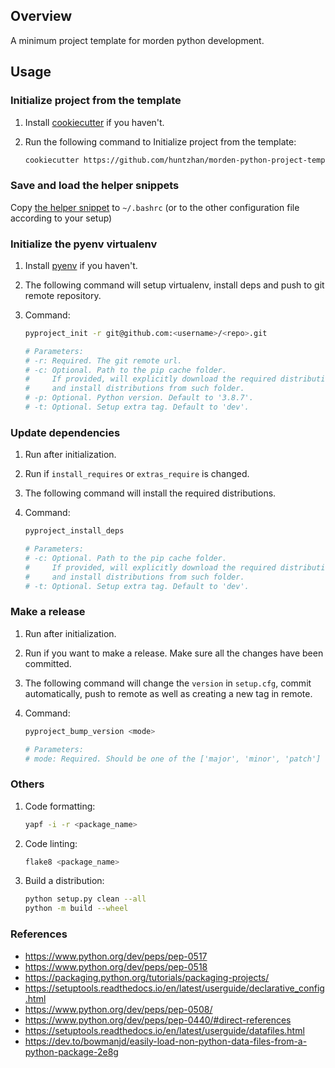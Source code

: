 ## Overview

A minimum project template for morden python development.

## Usage

### Initialize project from the template

1. Install [cookiecutter](https://github.com/audreyr/cookiecutter) if you haven't.

2. Run the following command to Initialize project from the template:

   ```bash
   cookiecutter https://github.com/huntzhan/morden-python-project-template.git
   ```

### Save and load the helper snippets

Copy [the helper snippet](helper_snippet.sh) to `~/.bashrc` (or to the other configuration file according to your setup)

### Initialize the pyenv virtualenv

1. Install [pyenv](https://github.com/pyenv/pyenv) if you haven't.

2. The following command will setup virtualenv, install deps and push to git remote repository.

3. Command:

   ```bash
   pyproject_init -r git@github.com:<username>/<repo>.git
   
   # Parameters:
   # -r: Required. The git remote url.
   # -c: Optional. Path to the pip cache folder.
   #     If provided, will explicitly download the required distributions to
   #     and install distributions from such folder.
   # -p: Optional. Python version. Default to '3.8.7'.
   # -t: Optional. Setup extra tag. Default to 'dev'.
   ```

### Update dependencies

1. Run after initialization.

2. Run if `install_requires` or `extras_require` is changed.

3. The following command will install the required distributions.

4. Command:

   ```bash
   pyproject_install_deps
   
   # Parameters:
   # -c: Optional. Path to the pip cache folder.
   #     If provided, will explicitly download the required distributions to
   #     and install distributions from such folder.
   # -t: Optional. Setup extra tag. Default to 'dev'.
   ```

### Make a release

1. Run after initialization.

2. Run if you want to make a release. Make sure all the changes have been committed.

3. The following command will change the `version` in `setup.cfg`, commit automatically, push to remote as well as creating a new tag in remote.

4. Command:

   ```bash
   pyproject_bump_version <mode>
   
   # Parameters:
   # mode: Required. Should be one of the ['major', 'minor', 'patch']
   ```

### Others

1. Code formatting:

   ```bash
   yapf -i -r <package_name>
   ```

2. Code linting:

   ```bash
   flake8 <package_name>
   ```

3. Build a distribution:

   ```bash
   python setup.py clean --all
   python -m build --wheel
   ```


### References

* https://www.python.org/dev/peps/pep-0517
* https://www.python.org/dev/peps/pep-0518
* https://packaging.python.org/tutorials/packaging-projects/
* https://setuptools.readthedocs.io/en/latest/userguide/declarative_config.html
* https://www.python.org/dev/peps/pep-0508/
* https://www.python.org/dev/peps/pep-0440/#direct-references
* https://setuptools.readthedocs.io/en/latest/userguide/datafiles.html
* https://dev.to/bowmanjd/easily-load-non-python-data-files-from-a-python-package-2e8g

